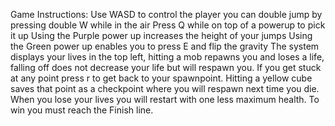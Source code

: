 Game Instructions:
Use WASD to control the player
you can double jump by pressing double W while in the air
Press Q while on top of a powerup to pick it up
Using the Purple power up increases the height of your jumps
Using the Green power up enables you to press E and flip the gravity
The system displays your lives in the top left, hitting a mob repawns you and loses a life, falling off does not decrease your life but will respawn you.
If you get stuck at any point press r to get back to your spawnpoint.
Hitting a yellow cube saves that point as a checkpoint where you will respawn next time you die.
When you lose your lives you will restart with one less maximum health.
To win you must reach the Finish line.